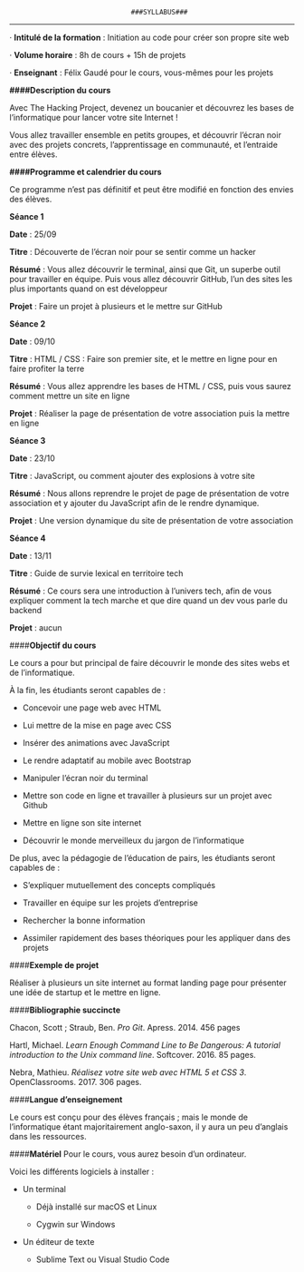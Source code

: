                                   ###SYLLABUS###
_______________________________________________________________________________

· **Intitulé de la formation** : Initiation au code pour créer son propre site web

· **Volume horaire** : 8h de cours + 15h de projets

· **Enseignant** : Félix Gaudé pour le cours, vous-mêmes pour les projets


**####Description du cours**

Avec The Hacking Project, devenez un boucanier et découvrez les bases de l’informatique pour lancer votre site Internet !

Vous allez travailler ensemble en petits groupes, et découvrir l’écran noir avec des projets concrets, l’apprentissage en communauté, et l’entraide entre élèves.

**####Programme et calendrier du cours**

Ce programme n’est pas définitif et peut être modifié en fonction des envies des élèves.

**Séance 1**

  **Date** : 25/09

  **Titre** : Découverte de l’écran noir pour se sentir comme un hacker

  **Résumé** : Vous allez découvrir le terminal, ainsi que Git, un superbe outil pour travailler en équipe. Puis vous allez découvrir GitHub, l’un des sites les plus importants quand on est développeur

  **Projet** : Faire un projet à plusieurs et le mettre sur GitHub

**Séance 2**

  **Date** : 09/10

  **Titre** : HTML / CSS : Faire son premier site, et le mettre en ligne pour en faire profiter la terre

  **Résumé** : Vous allez apprendre les bases de HTML / CSS, puis vous saurez comment mettre un site en ligne

  **Projet** : Réaliser la page de présentation de votre association puis la mettre en ligne

**Séance 3**

  **Date** : 23/10

  **Titre** : JavaScript, ou comment ajouter des explosions à votre site

  **Résumé** : Nous allons reprendre le projet de page de présentation de votre association et y ajouter du JavaScript afin de le rendre dynamique.

  **Projet** : Une version dynamique du site de présentation de votre association

  **Séance 4**

  **Date** : 13/11

  **Titre** : Guide de survie lexical en territoire tech

  **Résumé** : Ce cours sera une introduction à l’univers tech, afin de vous expliquer comment la tech marche et que dire quand un dev vous parle du backend

  **Projet** : aucun


  ####**Objectif du cours**

  Le cours a pour but principal de faire découvrir le monde des sites webs et de l’informatique.

  À la fin, les étudiants seront capables de :

  - Concevoir une page web avec HTML

  - Lui mettre de la mise en page avec CSS

  - Insérer des animations avec JavaScript

  - Le rendre adaptatif au mobile avec Bootstrap

  - Manipuler l’écran noir du terminal

  - Mettre son code en ligne et travailler à plusieurs sur un projet avec Github

  - Mettre en ligne son site internet

  - Découvrir le monde merveilleux du jargon de l’informatique


  De plus, avec la pédagogie de l’éducation de pairs, les étudiants seront capables de :

  - S’expliquer mutuellement des concepts compliqués

  - Travailler en équipe sur les projets d’entreprise

  - Rechercher la bonne information

  - Assimiler rapidement des bases théoriques pour les appliquer dans des projets



  ####**Exemple de projet**

  Réaliser à plusieurs un site internet au format landing page pour présenter une idée de startup et le mettre en ligne.


  ####**Bibliographie succincte**

  Chacon, Scott ; Straub, Ben. _Pro Git_. Apress. 2014. 456 pages

  Hartl, Michael. _Learn Enough Command Line to Be Dangerous: A tutorial introduction to the Unix command line_. Softcover. 2016. 85 pages.

  Nebra, Mathieu. _Réalisez votre site web avec HTML 5 et CSS 3_. OpenClassrooms. 2017. 306 pages.


  ####**Langue d’enseignement**

  Le cours est conçu pour des élèves français ; mais le monde de l’informatique étant majoritairement anglo-saxon, il y aura un peu d’anglais dans les ressources.

  ####**Matériel**
  Pour le cours, vous aurez besoin d’un ordinateur.

  Voici les différents logiciels à installer :

  - Un terminal

    - Déjà installé sur macOS et Linux

    - Cygwin sur Windows

  - Un éditeur de texte

    - Sublime Text ou Visual Studio Code
